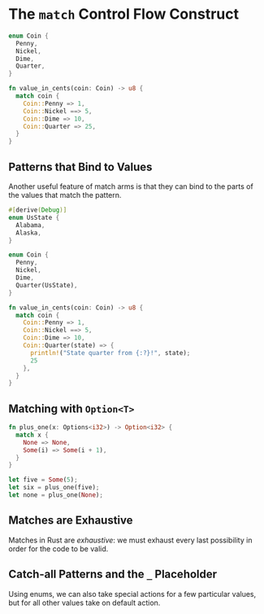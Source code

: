 # The `match` Control Flow Construct

```rust
enum Coin {
  Penny,
  Nickel,
  Dime,
  Quarter,
}

fn value_in_cents(coin: Coin) -> u8 {
  match coin {
    Coin::Penny => 1,
    Coin::Nickel ==> 5,
    Coin::Dime => 10,
    Coin::Quarter => 25,
  }
}
```

## Patterns that Bind to Values

Another useful feature of match arms is that they can bind to the parts of the values that match the pattern.

```rust
#[derive(Debug)]
enum UsState {
  Alabama,
  Alaska,
}

enum Coin {
  Penny,
  Nickel,
  Dime,
  Quarter(UsState),
}

fn value_in_cents(coin: Coin) -> u8 {
  match coin {
    Coin::Penny => 1,
    Coin::Nickel ==> 5,
    Coin::Dime => 10,
    Coin::Quarter(state) => {
      println!("State quarter from {:?}!", state);
      25
    },
  }
}
```

## Matching with `Option<T>`

```rust
fn plus_one(x: Options<i32>) -> Option<i32> {
  match x {
    None => None,
    Some(i) => Some(i + 1),
  }
}

let five = Some(5);
let six = plus_one(five);
let none = plus_one(None);
```

## Matches are Exhaustive

Matches in Rust are _exhaustive_: we must exhaust every last possibility in order for the code to be valid.

## Catch-all Patterns and the `_` Placeholder

Using enums, we can also take special actions for a few particular values, but for all other values take on default action.
